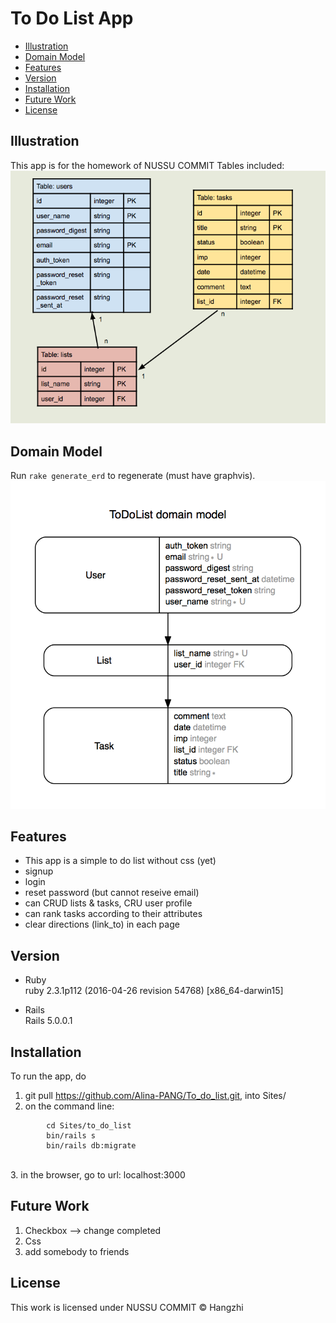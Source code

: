 # To Do List App

- [Illustration](#illustration)
- [Domain Model](#Domain_Model)
- [Features](#features)
- [Version](#version)
- [Installation](#installation)
- [Future Work](#future_work)
- [License](#license)

## Illustration
This app is for the homework of NUSSU COMMIT
Tables included:
<img src="schema.png">

## Domain Model
Run `rake generate_erd` to regenerate (must have graphvis).
![](/erd.png)

## Features
- This app is a simple to do list without css (yet)
- signup
- login
- reset password (but cannot reseive email)
- can CRUD lists & tasks, CRU user profile
- can rank tasks according to their attributes
- clear directions (link_to) in each page

## Version
* Ruby <br />
ruby 2.3.1p112 (2016-04-26 revision 54768) [x86_64-darwin15]

* Rails <br />
Rails 5.0.0.1

## Installation

To run the app, do <br />
1. git pull https://github.com/Alina-PANG/To_do_list.git, into Sites/ <br />
2. on the command line:
```
        cd Sites/to_do_list
        bin/rails s  
        bin/rails db:migrate
```
<br />
3. in the browser, go to url: localhost:3000


## Future Work
1. Checkbox --> change completed
2. Css
3. add somebody to friends



## License
This work is licensed under NUSSU COMMIT © Hangzhi
